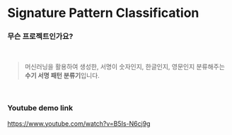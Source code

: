 # Signature Pattern Classification



### 무슨 프로젝트인가요?

<br>

> 머신러닝을 활용하여 생성한, 서명이 숫자인지, 한글인지, 영문인지 분류해주는 **수기 서명 패턴 분류기**입니다.

<br>


### Youtube demo link

https://www.youtube.com/watch?v=B5Is-N6cj9g
